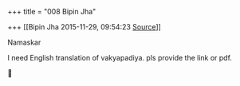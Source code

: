 +++
title = "008 Bipin Jha"

+++
[[Bipin Jha	2015-11-29, 09:54:23 [Source](https://groups.google.com/g/samskrita/c/EIdN0Ysm14k)]]



Namaskar

I need English translation of vakyapadiya. pls provide the link or pdf.



